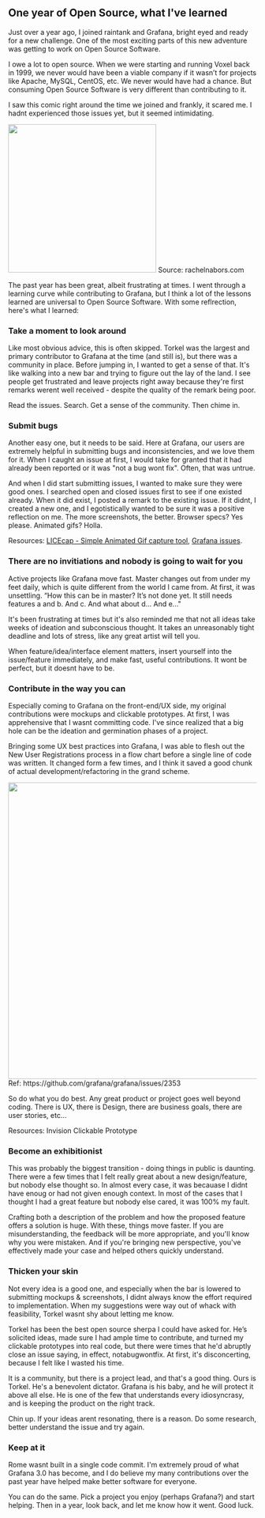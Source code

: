 ## One year of Open Source, what I've learned

Just over a year ago, I joined raintank and Grafana, bright eyed and ready for a new challenge. One of the most exciting parts of this new adventure was getting to work on Open Source Software. 

I owe a lot to open source. When we were starting and running Voxel back in 1999, we never would have been a viable company if it wasn’t for projects like Apache, MySQL, CentOS, etc. We never would have had a chance.  But consuming Open Source Software is very different than contributing to it.

I saw this comic right around the time we joined and frankly, it scared me. I hadnt experienced those issues yet, but it seemed intimidating.

<img src="http://media.rachelnabors.com/wp-content/uploads/2012/04/github_web1.png" height=300> 
Source: rachelnabors.com

The past year has been great, albeit frustrating at times. I went through a learning curve while contributing to Grafana, but I think a lot of the lessons learned are universal to Open Source Software. With some reflrection, here's what I learned:


### Take a moment to look around
Like most obvious advice, this is often skipped. Torkel was the largest and primary contributor to Grafana at the time (and still is), but there was a community in place. Before jumping in, I wanted to get a sense of that. It's like walking into a new bar and trying to figure out the lay of the land. I see people get frustrated and leave projects right away because they're first remarks werent well received - despite the quality of the remark being poor. 

Read the issues. Search. Get a sense of the community. Then chime in.


### Submit bugs
Another easy one, but it needs to be said. Here at Grafana, our users are extremely helpful in submitting bugs and inconsistencies, and we love them for it. When I caught an issue at first, I would take for granted that it had already been reported or it was "not a bug wont fix". Often, that was untrue.

And when I did start submitting issues, I wanted to make sure they were good ones. I searched open and closed issues first to see if one existed already. When it did exist, I posted a remark to the existing issue. If it didnt, I created a new one, and I egotistically wanted to be sure it was a positive reflection on me. The more screenshots, the better. Browser specs? Yes please. Animated gifs? Holla. 

Resources: [LICEcap - Simple Animated Gif capture tool](http://www.cockos.com/licecap/), [Grafana issues](https://github.com/grafana/grafana/issues). 

### There are no invitiations and nobody is going to wait for you
Active projects like Grafana move fast. Master changes out from under my feet daily, which is quite different from the world I came from. At first, it was unsettling. “How this can be in master? It’s not done yet. It still needs features a and b. And c. And what about d... And e..."

It's been frustrating at times but it's also reminded me that not all ideas take weeks of ideation and subconscious thought. It takes an unreasonably tight deadline and lots of stress, like any great artist will tell you. 

When feature/idea/interface element matters, insert yourself into the issue/feature immediately, and make fast, useful contributions.  It wont be perfect, but it doesnt have to be. 


### Contribute in the way you can
Especially coming to Grafana on the front-end/UX side, my original contributions were mockups and clickable prototypes. At first, I was apprehensive that I wasnt committing code. I've since realized that a big hole can be the ideation and germination phases of a project. 

Bringing some UX best practices into Grafana, I was able to flesh out the New User Registrations process in a flow chart before a single line of code was written. It changed form a few times, and I think it saved a good chunk of actual development/refactoring in the grand scheme. 

<img src="https://cloud.githubusercontent.com/assets/2886187/8711106/0fe72a64-2b1d-11e5-9acd-781b059e8d77.png" width=600>
Ref: https://github.com/grafana/grafana/issues/2353

So do what you do best. Any great product or project goes well beyond coding. There is UX, there is Design, there are business goals, there are user stories, etc...  

Resources: Invision Clickable Prototype


### Become an exhibitionist
This was probably the biggest transition - doing things in public is daunting. There were a few times that I felt really great about a new design/feature, but nobody else thought so. In almost every case, it was becauase I didnt have enoug or had not given enough context. In most of the cases that I thought I had a great feature but nobody else cared, it was 100% my fault. 

Crafting both a description of the problem and how the proposed feature offers a solution is huge. With these, things move faster. If you are misunderstanding, the feedback will be more appropriate, and you'll know why you were mistaken. And if you're bringing new perspective, you've effectively made your case and helped others quickly understand. 


### Thicken your skin
Not every idea is a good one, and especially when the bar is lowered to submitting mockups & screenshots, I didnt always know the effort required to implementation. When my suggestions were way out of whack with feasibility, Torkel wasnt shy about letting me know. 

Torkel has been the best open source sherpa I could have asked for. He’s solicited ideas, made sure I had ample time to contribute, and turned my clickable prototypes into real code, but there were times that he'd abruptly close an issue saying, in effect, notabugwontfix. At first, it's disconcerting, because I felt like I wasted his time. 

It is a community, but there is a project lead, and that's a good thing. Ours is Torkel. He's a benevolent dictator. Grafana is his baby, and he will protect it above all else. He is one of the few that understands every idiosyncrasy, and is keeping the product on the right track.

Chin up. If your ideas arent resonating, there is a reason. Do some research, better understand the issue and try again. 



### Keep at it

Rome wasnt built in a single code commit. I'm extremely proud of what Grafana 3.0 has become, and I do believe my many contributions over the past year have helped make better software for everyone. 

You can do the same. Pick a project you enjoy (perhaps Grafana?) and start helping. Then in a year, look back, and let me know how it went. Good luck. 
